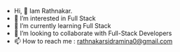 - Hi, 👋 Iam Rathnakar. 
- 👀 I’m interested in Full Stack
- 🌱 I’m currently learning Full Stack
- 💞️ I’m looking to collaborate with Full-Stack Developers
- 📫 How to reach me : rathnakarsidramina0@gmail.com


<!---
Rathan97/Rathan97 is a ✨ special ✨ repository because its `README.md` (this file) appears on your GitHub profile.
You can click the Preview link to take a look at your changes.
--->
